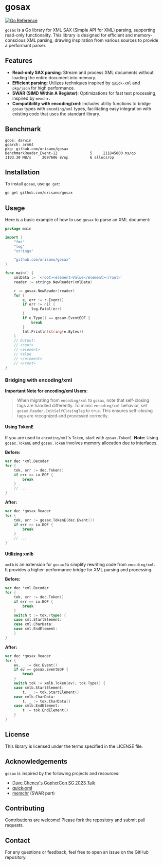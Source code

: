 # gosax

[![Go Reference](https://pkg.go.dev/badge/github.com/orisano/gosax.svg)](https://pkg.go.dev/github.com/orisano/gosax)

`gosax` is a Go library for XML SAX (Simple API for XML) parsing, supporting read-only functionality. This library is
designed for efficient and memory-conscious XML parsing, drawing inspiration from various sources to provide a
performant parser.

## Features

- **Read-only SAX parsing**: Stream and process XML documents without loading the entire document into memory.
- **Efficient parsing**: Utilizes techniques inspired by `quick-xml` and `pkg/json` for high performance.
- **SWAR (SIMD Within A Register)**: Optimizations for fast text processing, inspired by `memchr`.
- **Compatibility with encoding/xml**: Includes utility functions to bridge `gosax` types with `encoding/xml` types, facilitating easy integration with existing code that uses the standard library.

## Benchmark
```
goos: darwin
goarch: arm64
pkg: github.com/orisano/gosax
BenchmarkReader_Event-12    	       5	 211845800 ns/op	1103.30 MB/s	 2097606 B/op	       6 allocs/op
```

## Installation

To install `gosax`, use `go get`:

```bash
go get github.com/orisano/gosax
```

## Usage

Here is a basic example of how to use `gosax` to parse an XML document:

```go
package main

import (
	"fmt"
	"log"
	"strings"

	"github.com/orisano/gosax"
)

func main() {
	xmlData := `<root><element>Value</element></root>`
	reader := strings.NewReader(xmlData)

	r := gosax.NewReader(reader)
	for {
		e, err := r.Event()
		if err != nil {
			log.Fatal(err)
		}
		if e.Type() == gosax.EventEOF {
			break
		}
		fmt.Println(string(e.Bytes))
	}
	// Output:
	// <root>
	// <element>
	// Value
	// </element>
	// </root>
}

```

### Bridging with encoding/xml

**Important Note for encoding/xml Users:**
> When migrating from `encoding/xml` to `gosax`, note that self-closing tags are handled differently. To mimic `encoding/xml` behavior, set `gosax.Reader.EmitSelfClosingTag` to `true`. This ensures self-closing tags are recognized and processed correctly.

#### Using TokenE
If you are used to `encoding/xml`'s `Token`, start with `gosax.TokenE`. 
**Note:** Using `gosax.TokenE` and `gosax.Token` involves memory allocation due to interfaces.

**Before:**
```go
var dec *xml.Decoder
for {
	tok, err := dec.Token()
	if err == io.EOF {
		break
	}
	// ...
}
```

**After:**
```go
var dec *gosax.Reader
for {
	tok, err := gosax.TokenE(dec.Event())
	if err == io.EOF {
		break
	}
	// ...
}
```

#### Utilizing xmlb
`xmlb` is an extension for `gosax` to simplify rewriting code from `encoding/xml`. It provides a higher-performance bridge for XML parsing and processing.

**Before:**
```go
var dec *xml.Decoder
for {
	tok, err := dec.Token()
	if err == io.EOF {
		break
	}
	switch t := tok.(type) {
	case xml.StartElement:
	case xml.CharData:
	case xml.EndElement:
	}
} 
```

**After:**
```go
var dec *gosax.Reader
for {
	ev, _ := dec.Event()
	if ev == gosax.EventEOF {
		break
	}
	switch tok := xmlb.Token(ev); tok.Type() {
	case xmlb.StartElement:
		t, _ := tok.StartElement()
	case xmlb.CharData:
		t, _ := tok.CharData()
	case xmlb.EndElement:
		t := tok.EndElement()
	}
} 
```

## License

This library is licensed under the terms specified in the LICENSE file.

## Acknowledgements

`gosax` is inspired by the following projects and resources:

- [Dave Cheney's GopherCon SG 2023 Talk](https://dave.cheney.net/paste/gophercon-sg-2023.html)
- [quick-xml](https://github.com/tafia/quick-xml)
- [memchr](https://github.com/BurntSushi/memchr) (SWAR part)

## Contributing

Contributions are welcome! Please fork the repository and submit pull requests.

## Contact

For any questions or feedback, feel free to open an issue on the GitHub repository.
